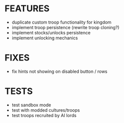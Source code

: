 # FEATURES

- duplicate custom troop functionality for kingdom
- implement troop persistence (rewrite troop cloning?)
- implement stocks/unlocks persistence
- implement unlocking mechanics

# FIXES

- fix hints not showing on disabled button / rows

# TESTS

- test sandbox mode
- test with modded cultures/troops
- test troops recruited by AI lords